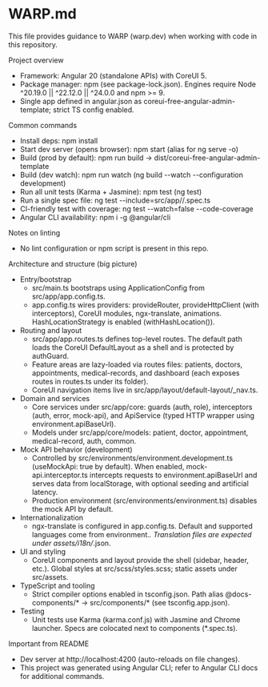 # WARP.md

This file provides guidance to WARP (warp.dev) when working with code in this repository.

Project overview
- Framework: Angular 20 (standalone APIs) with CoreUI 5.
- Package manager: npm (see package-lock.json). Engines require Node ^20.19.0 || ^22.12.0 || ^24.0.0 and npm >= 9.
- Single app defined in angular.json as coreui-free-angular-admin-template; strict TS config enabled.

Common commands
- Install deps: npm install
- Start dev server (opens browser): npm start  (alias for ng serve -o)
- Build (prod by default): npm run build  → dist/coreui-free-angular-admin-template
- Build (dev watch): npm run watch  (ng build --watch --configuration development)
- Run all unit tests (Karma + Jasmine): npm test  (ng test)
- Run a single spec file: ng test --include=src/app/<path>/<file>.spec.ts
- CI-friendly test with coverage: ng test --watch=false --code-coverage
- Angular CLI availability: npm i -g @angular/cli

Notes on linting
- No lint configuration or npm script is present in this repo.

Architecture and structure (big picture)
- Entry/bootstrap
  - src/main.ts bootstraps using ApplicationConfig from src/app/app.config.ts.
  - app.config.ts wires providers: provideRouter, provideHttpClient (with interceptors), CoreUI modules, ngx-translate, animations. HashLocationStrategy is enabled (withHashLocation()).
- Routing and layout
  - src/app/app.routes.ts defines top-level routes. The default path loads the CoreUI DefaultLayout as a shell and is protected by authGuard.
  - Feature areas are lazy-loaded via routes files: patients, doctors, appointments, medical-records, and dashboard (each exposes routes in routes.ts under its folder).
  - CoreUI navigation items live in src/app/layout/default-layout/_nav.ts.
- Domain and services
  - Core services under src/app/core: guards (auth, role), interceptors (auth, error, mock-api), and ApiService (typed HTTP wrapper using environment.apiBaseUrl).
  - Models under src/app/core/models: patient, doctor, appointment, medical-record, auth, common.
- Mock API behavior (development)
  - Controlled by src/environments/environment.development.ts (useMockApi: true by default). When enabled, mock-api.interceptor.ts intercepts requests to environment.apiBaseUrl and serves data from localStorage, with optional seeding and artificial latency.
  - Production environment (src/environments/environment.ts) disables the mock API by default.
- Internationalization
  - ngx-translate is configured in app.config.ts. Default and supported languages come from environment.*. Translation files are expected under assets/i18n/*.json.
- UI and styling
  - CoreUI components and layout provide the shell (sidebar, header, etc.). Global styles at src/scss/styles.scss; static assets under src/assets.
- TypeScript and tooling
  - Strict compiler options enabled in tsconfig.json. Path alias @docs-components/* → src/components/* (see tsconfig.app.json).
- Testing
  - Unit tests use Karma (karma.conf.js) with Jasmine and Chrome launcher. Specs are colocated next to components (*.spec.ts).

Important from README
- Dev server at http://localhost:4200 (auto-reloads on file changes).
- This project was generated using Angular CLI; refer to Angular CLI docs for additional commands.
